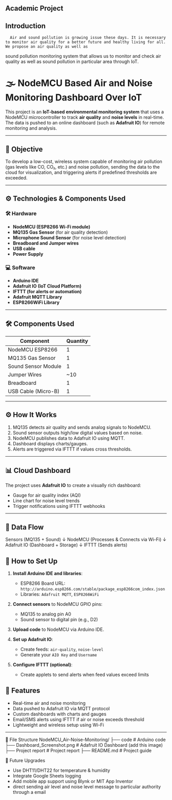 ## Academic Project
## Introduction
      Air and sound pollution is growing issue these days. It is necessary to monitor air quality for a better future and healthy living for all. We propose an air quality as well as 
sound pollution monitoring system that allows us to monitor and check air quality as well as sound pollution in particular area through IoT.

# 🌫️ NodeMCU Based Air and Noise Monitoring Dashboard Over IoT

This project is an **IoT-based environmental monitoring system** that uses a NodeMCU microcontroller to track **air quality** and **noise levels** in real-time.
The data is pushed to an online dashboard (such as **Adafruit IO**) for remote monitoring and analysis.

---

## 📌 Objective
To develop a low-cost, wireless system capable of monitoring air pollution (gas levels like CO, CO₂, etc.) and noise pollution, sending the data to the cloud for visualization, and triggering alerts if predefined thresholds are exceeded.

---

## ⚙️ Technologies & Components Used

### 🛠️ Hardware
- **NodeMCU (ESP8266 Wi-Fi module)**
- **MQ135 Gas Sensor** (for air quality detection)
- **Microphone Sound Sensor** (for noise level detection)
- **Breadboard and Jumper wires**
- **USB cable**
- **Power Supply**

### 💻 Software
- **Arduino IDE**
- **Adafruit IO (IoT Cloud Platform)**
- **IFTTT (for alerts or automation)**
- **Adafruit MQTT Library**
- **ESP8266WiFi Library**

---

## 🛠️ Components Used

| Component           | Quantity |
|---------------------|----------|
| NodeMCU ESP8266     | 1        |
| MQ135 Gas Sensor    | 1        |
| Sound Sensor Module | 1        |
| Jumper Wires        | ~10      |
| Breadboard          | 1        |
| USB Cable (Micro-B) | 1        |

---
## ⚙️ How It Works

1. MQ135 detects air quality and sends analog signals to NodeMCU.
2. Sound sensor outputs high/low digital values based on noise.
3. NodeMCU publishes data to Adafruit IO using MQTT.
4. Dashboard displays charts/gauges.
5. Alerts are triggered via IFTTT if values cross thresholds.

---
## 📊 Cloud Dashboard
The project uses **Adafruit IO** to create a visually rich dashboard:
- Gauge for air quality index (AQI)
- Line chart for noise level trends
- Trigger notifications using IFTTT webhooks

---

## 🔁 Data Flow
Sensors (MQ135 + Sound)
        ↓ 
NodeMCU (Processes & Connects via Wi-Fi)
        ↓ 
Adafruit IO (Dashboard + Storage)
        ↓
IFTTT (Sends alerts)

## 🚀 How to Set Up

1. **Install Arduino IDE and libraries**:
   - ESP8266 Board URL: `http://arduino.esp8266.com/stable/package_esp8266com_index.json`
   - Libraries: `Adafruit MQTT`, `ESP8266WiFi`

2. **Connect sensors** to NodeMCU GPIO pins:
   - MQ135 to analog pin A0
   - Sound sensor to digital pin (e.g., D2)

3. **Upload code** to NodeMCU via Arduino IDE.

4. **Set up Adafruit IO**:
   - Create feeds: `air-quality`, `noise-level`
   - Generate your `AIO Key` and `Username`

5. **Configure IFTTT (optional)**:
   - Create applets to send alerts when feed values exceed limits

## 🧠 Features
- Real-time air and noise monitoring
- Data pushed to Adafruit IO via MQTT protocol
- Custom dashboards with charts and gauges
- Email/SMS alerts using IFTTT if air or noise exceeds threshold
- Lightweight and wireless setup using Wi-Fi

---
📂 File Structure
NodeMCU_Air-Noise-Monitoring/
├── code                          # Arduino code
├── Dashboard_Screenshot.png     # Adafruit IO Dashboard (add this image)
├── Project report                   # Project report
├── README.md                    # Project guide

🔮 Future Upgrades
- Use DHT11/DHT22 for temperature & humidity
- Integrate Google Sheets logging
- Add mobile app support using Blynk or MIT App Inventor
- direct sending air level and noise level message to particular authority through a email 

